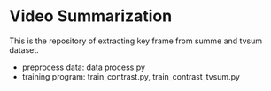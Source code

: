 # Video Summarization
This is the repository of extracting key frame from summe and tvsum dataset.
- preprocess data: data process.py
- training program: train_contrast.py, train_contrast_tvsum.py